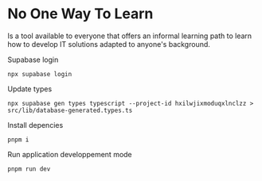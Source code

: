 # No One Way To Learn

Is a tool available to everyone that offers an informal learning path to learn how to develop IT solutions adapted to anyone's background.

Supabase login
```shell
npx supabase login
```


Update types
```shell
npx supabase gen types typescript --project-id hxilwjixmoduqxlnclzz > src/lib/database-generated.types.ts
```

Install depencies
```shell
pnpm i
```

Run application developpement mode
```shell
pnpm run dev
```